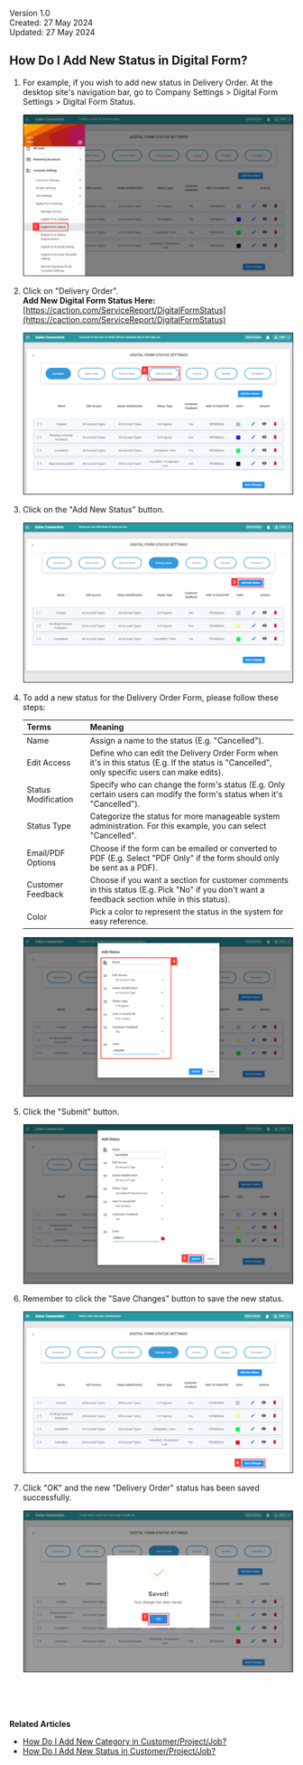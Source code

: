 Version 1.0<br>
Created: 27 May 2024<br>
Updated: 27 May 2024<br>
## How Do I Add New Status in Digital Form?
    
  1. For example, if you wish to add new status in Delivery Order. At the desktop site's navigation bar, go to Company Settings > Digital Form Settings > Digital Form Status.<br>

     <p align="center">
       <img src="img/DF_Status_Sidebar.png" alt="DF Status Sidebar">
     </p>

  2. Click on "Delivery Order".<br>
     **Add New Digital Form Status Here:** [https://caction.com/ServiceReport/DigitalFormStatus](https://caction.com/ServiceReport/DigitalFormStatus)<br>

     <p align="center">
       <img src="img/Delivery_Order_Status.png" alt="Delivery Order Status">
     </p>
  
  3. Click on the "Add New Status" button.<br>

     <p align="center">
       <img src="img/Add_New_DF_Status_Button.png" alt="Add New DF Status Button">
     </p>

  4. To add a new status for the Delivery Order Form, please follow these steps:<br>

     | Terms | Meaning |
     |-------|---------|
     | Name | Assign a name to the status (E.g. "Cancelled"). |
     | Edit Access | Define who can edit the Delivery Order Form when it's in this status (E.g. If the status is "Cancelled", only specific users can make edits). |
     | Status Modification | Specify who can change the form's status (E.g. Only certain users can modify the form's status when it's "Cancelled"). |
     | Status Type | Categorize the status for more manageable system administration. For this example, you can select "Cancelled". |
     | Email/PDF Options | Choose if the form can be emailed or converted to PDF (E.g. Select "PDF Only" if the form should only be sent as a PDF). |
     | Customer Feedback | Choose if you want a section for customer comments in this status (E.g. Pick "No" if you don't want a feedback section while in this status). |
     | Color | Pick a color to represent the status in the system for easy reference. |

     <p align="center">
       <img src="img/New_DF_Status_Name.png" alt="New DF Status Name">
     </p>

  6. Click the "Submit" button.<br>

     <p align="center">
       <img src="img/New_DF_Status_Submit_Button.png" alt="New DF Status Submit Button">
     </p>

  7. Remember to click the "Save Changes" button to save the new status.<br>

     <p align="center">
       <img src="img/New_DF_Status_Save_Changes_Button.png" alt="New DF Status Save Changes Button">
     </p>

  8. Click "OK" and the new "Delivery Order" status has been saved successfully.<br>

     <p align="center">
       <img src="img/New_DF_Status_Save.png" alt="New DF Status Save">
     </p>
     <br><br><br>

**Related Articles**<br>
- [How Do I Add New Category in Customer/Project/Job?](Add_New_Category_in_Customer_Project_Job.md)
- [How Do I Add New Status in Customer/Project/Job?](Add_New_Status_in_Customer_Project_Job.md)

<!-- [Link Text](https://salesconnection.github.io/Sales-Connection-Support/Add_New_Status_in_Digital_Form.html) -->
